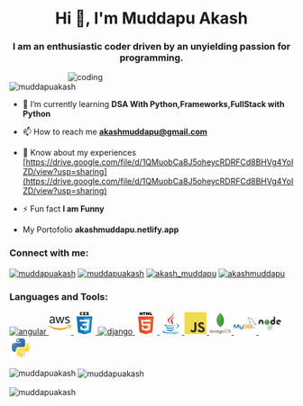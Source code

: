
<h1 align="center">Hi 👋, I'm Muddapu Akash</h1>
<h3 align="center">I am an enthusiastic coder driven by an unyielding passion for programming.</h3>

<img align="right" alt="coding" width="400" src="https://user-images.githubusercontent.com/55389276/140866485-8fb1c876-9a8f-4d6a-98dc-08c4981eaf70.gif">

<p align="left"> <img src="https://komarev.com/ghpvc/?username=muddapuakash&label=Profile%20views&color=0e75b6&style=flat" alt="muddapuakash" /> </p>

- 🌱 I’m currently learning **DSA With Python,Frameworks,FullStack with Python**

- 📫 How to reach me **akashmuddapu@gmail.com**

- 📄 Know about my experiences [https://drive.google.com/file/d/1QMuobCa8J5oheycRDRFCd8BHVg4YoIZD/view?usp=sharing](https://drive.google.com/file/d/1QMuobCa8J5oheycRDRFCd8BHVg4YoIZD/view?usp=sharing)

- ⚡ Fun fact **I am Funny**

- My Portofolio **akashmuddapu.netlify.app**

<h3 align="left">Connect with me:</h3>
<p align="left">
<a href="https://twitter.com/muddapuakash" target="blank"><img align="center" src="https://raw.githubusercontent.com/rahuldkjain/github-profile-readme-generator/master/src/images/icons/Social/twitter.svg" alt="muddapuakash" height="30" width="40" /></a>
<a href="https://linkedin.com/in/muddapuakash" target="blank"><img align="center" src="https://raw.githubusercontent.com/rahuldkjain/github-profile-readme-generator/master/src/images/icons/Social/linked-in-alt.svg" alt="muddapuakash" height="30" width="40" /></a>
<a href="https://instagram.com/akash_muddapu" target="blank"><img align="center" src="https://raw.githubusercontent.com/rahuldkjain/github-profile-readme-generator/master/src/images/icons/Social/instagram.svg" alt="akash_muddapu" height="30" width="40" /></a>
<a href="https://www.hackerrank.com/akashmuddapu" target="blank"><img align="center" src="https://raw.githubusercontent.com/rahuldkjain/github-profile-readme-generator/master/src/images/icons/Social/hackerrank.svg" alt="akashmuddapu" height="30" width="40" /></a>
</p>

<h3 align="left">Languages and Tools:</h3>
<p align="left"> <a href="https://angular.io" target="_blank" rel="noreferrer"> <img src="https://angular.io/assets/images/logos/angular/angular.svg" alt="angular" width="40" height="40"/> </a> <a href="https://aws.amazon.com" target="_blank" rel="noreferrer"> <img src="https://raw.githubusercontent.com/devicons/devicon/master/icons/amazonwebservices/amazonwebservices-original-wordmark.svg" alt="aws" width="40" height="40"/> </a> <a href="https://www.w3schools.com/css/" target="_blank" rel="noreferrer"> <img src="https://raw.githubusercontent.com/devicons/devicon/master/icons/css3/css3-original-wordmark.svg" alt="css3" width="40" height="40"/> </a> <a href="https://www.djangoproject.com/" target="_blank" rel="noreferrer"> <img src="https://cdn.worldvectorlogo.com/logos/django.svg" alt="django" width="40" height="40"/> </a> <a href="https://www.w3.org/html/" target="_blank" rel="noreferrer"> <img src="https://raw.githubusercontent.com/devicons/devicon/master/icons/html5/html5-original-wordmark.svg" alt="html5" width="40" height="40"/> </a> <a href="https://www.java.com" target="_blank" rel="noreferrer"> <img src="https://raw.githubusercontent.com/devicons/devicon/master/icons/java/java-original.svg" alt="java" width="40" height="40"/> </a> <a href="https://developer.mozilla.org/en-US/docs/Web/JavaScript" target="_blank" rel="noreferrer"> <img src="https://raw.githubusercontent.com/devicons/devicon/master/icons/javascript/javascript-original.svg" alt="javascript" width="40" height="40"/> </a> <a href="https://www.mongodb.com/" target="_blank" rel="noreferrer"> <img src="https://raw.githubusercontent.com/devicons/devicon/master/icons/mongodb/mongodb-original-wordmark.svg" alt="mongodb" width="40" height="40"/> </a> <a href="https://www.mysql.com/" target="_blank" rel="noreferrer"> <img src="https://raw.githubusercontent.com/devicons/devicon/master/icons/mysql/mysql-original-wordmark.svg" alt="mysql" width="40" height="40"/> </a> <a href="https://nodejs.org" target="_blank" rel="noreferrer"> <img src="https://raw.githubusercontent.com/devicons/devicon/master/icons/nodejs/nodejs-original-wordmark.svg" alt="nodejs" width="40" height="40"/> </a> <a href="https://www.python.org" target="_blank" rel="noreferrer"> <img src="https://raw.githubusercontent.com/devicons/devicon/master/icons/python/python-original.svg" alt="python" width="40" height="40"/> </a> </p>

<p><img align="left" src="https://github-readme-stats.vercel.app/api/top-langs?username=muddapuakash&show_icons=true&locale=en&layout=compact" alt="muddapuakash" /></p>

<p>&nbsp;<img align="center" src="https://github-readme-stats.vercel.app/api?username=muddapuakash&show_icons=true&locale=en" alt="muddapuakash" /></p>

<p><img align="center" src="https://github-readme-streak-stats.herokuapp.com/?user=muddapuakash&" alt="muddapuakash" /></p>
